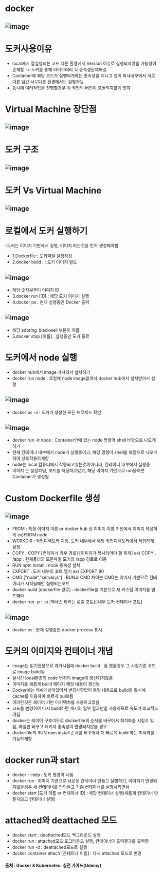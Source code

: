 # docker
## ![image](https://user-images.githubusercontent.com/54635552/178084635-59112f1a-47e3-484e-a833-9687e0cbcbbb.png)

# 도커사용이유
- local에서 잘실행되는 코드 다른 환경에서 Version 이슈로 실행되지않을 가능성이 존재함 -> 도커를 통해 라이브러리 각 종속성문제해결
- Container에 해당 코드가 실행되게하는 종속성을 지니고 있어 회사내부에서 서로다른 팀간 서로다른 환경에서도 실행가능
- 동시에 여러작업을 진행할경우 각 작업의 버전이 충돌되지않게 방지

# Virtual Machine 장단점
## ![image](https://user-images.githubusercontent.com/54635552/178085094-80e1a7fc-dc8b-450a-a6dd-3e666ffd504c.png) 

# 도커 구조
## ![image](https://user-images.githubusercontent.com/54635552/178085210-66219e33-a421-481a-973b-652ab849fa76.png)

# 도커 Vs Virtual Machine
## ![image](https://user-images.githubusercontent.com/54635552/178085337-270f8954-e597-40ed-bd8b-740d00064970.png)

# 로컬에서 도커 실행하기
-도커는 이미지 기반에서 실행, 이미지 라는것을 먼저 생성해야함
- 1.Dockerfile : 도커파일 설정작성
- 2.docker build . : 도커 이미지 빌드
## ![image](https://user-images.githubusercontent.com/54635552/178095727-e5a58596-5621-4427-802f-a7da7d6d473f.png)
- 해당 숫자부분이 이미지 ID
- 3.docker run [ID] : 해당 도커 이미지 실행
- 4.docker ps : 현재 실행중인 Docker 출력
## ![image](https://user-images.githubusercontent.com/54635552/178095771-8e73cbd6-3997-4097-b465-c33930e76f01.png)
- 해당 adoring_blackwell 부분이 이름
- 5.docker stop [이름] : 실행중인 도커 종료

# 도커에서 node 실행
- docker hub에서 image 가져와서 설치하기
- docker run node : 로컬에 node image없어서 docker hub에서 설치받아서 실행
## ![image](https://user-images.githubusercontent.com/54635552/178096453-393994a8-7018-4f10-b28b-a2e84aa53dfa.png)
- docker ps -a : 도커가 생성한 모든 프로세스 확인
## ![image](https://user-images.githubusercontent.com/54635552/178096546-ac3ac063-d951-4edd-92fd-4092eef9fe19.png)
- docker run -it node : Container안에 있는 node 명령어 shell 바깥으로 나오게하기
- 현재 컨테이너 내부에서 node가 실행중이고, 해당 명령어 shell을 바깥으로 나오게하여 상호작용하게함
- node는 local 컴퓨터에서 작동되고있는것이아니라, 컨테이너 내부에서 실행중
- 이미지 는 설정파일, 코드를 저장하고있고, 해당 이미지 기반으로 run을하면 Container가 생성됨 

# Custom Dockerfile 생성
## ![image](https://user-images.githubusercontent.com/54635552/178097565-c313590d-6469-4e5c-a7f2-eabbe97c19b8.png)
- FROM : 특정 이미지 이름 or docker hub 상 이미지 이름 기반에서 이미지 작성하게 ex)FROM node
- WORKDIR : 작업디렉토리 지정, 도커 내부에서 해당 작업디렉토리에서 작업하게 설정
- COPY : COPY [컨테이너 외부 경로] [이미지가 복사되어야 할 위치] ex) COPY . /app : 현재폴더의 모든파일 도커의 /app 경로로 이동
- RUN npm install : node 종속성 설치
- EXPORT : 도커 내부의 포트 열기 ex) EXPORT 80
- CMD ["node","server.js"] : RUN과 CMD 차이는 CMD는 이미지 기반으로 컨테이너가 시작될때만 실행되는코드
- docker build [dockerfile 경로] : dockerfile을 기본으로 새 커스텀 이미지를 빌드해라
- docker run -p : -p [액세스 하려는 로컬 포트]:[내부 도커 컨테이너 포트]
## ![image](https://user-images.githubusercontent.com/54635552/178098029-6f89137f-32d5-4352-a2ce-3f584296913e.png)
- docker ps : 현재 실행중인 docker process 표시

# 도커의 이미지와 컨테이너 개념
- Image는 읽기전용으로 과거시점에 docker build . 을 했을경우 그 시점기준 코드로 Image build됨
- 실시간 local환경의 code 변경이 image에 갱신되지않음
- 이미지를 새롭게 build 해야지 해당 내용이 갱신됨
- Docker에는 캐쉬개념이있어서 변경사항없이 동일 내용으로 build을 할시에 cache를 이용하여 빠르게 build됨
- 이러한것은 레이어 기반 아키텍처를 사용하고있음
- 코드를 변경하여 다시 build하면 캐시의 일부 결과만을 사용하므로 속도가 비교적느려짐
- docker는 레이어 구조이므로 dockerfile의 순서를 바꾸어서 최적화를 시킬수 있음, 파일만 바꾸고 패키지 종속성이 변경되지않을 경우
- dockerfile의 RUN npm install 순서를 바꾸어서 더 빠르게 build 하는 최적화를 가능하게함

# docker run과 start
- docker --help : 도커 명령어 나옴
- docker run : 이미지 기반으로 새로운 컨테이너 만들고 실행하기, 이미지가 변경되지않을경우 새 컨테이너를 안만들고 기존 컨테이너를 실행시키면됨
- docker start [도커 이름 or 컨테이너 ID] : 해당 컨테이너 실행(새롭게 컨테이너 만들지않고 컨테이너 실행)

# attached와 deattached 모드
- docker start : deattached모드 백그라운드 실행 
- docker run : attached모드 포그라운드 실행, 컨테이너의 출력결과를 출력함
- docker run -d : deattached모드로 실행
- docker container attach [콘테이너 이름] : 다시 attached 모드로 변경

#### 출처 : Docker & Kubernetes: 실전 가이드(Udemy)


